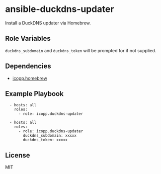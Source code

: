 # ansible-duckdns-updater

Install a DuckDNS updater via Homebrew.

## Role Variables

`duckdns_subdomain` and `duckdns_token` will be prompted for if not supplied.

## Dependencies

* [icopp.homebrew](https://github.com/icopp/ansible-homebrew)

## Example Playbook

```
  - hosts: all
    roles:
      - role: icopp.duckdns-updater
```

```
  - hosts: all
    roles:
      - role: icopp.duckdns-updater
        duckdns_subdomain: xxxxx
        duckdns_token: xxxxx

```


## License

MIT

